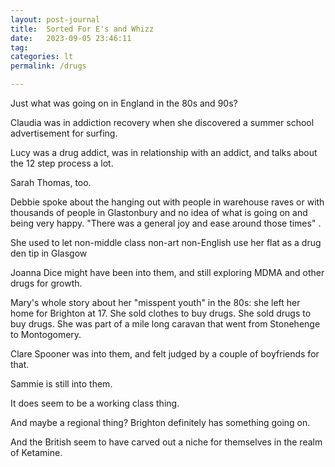 ```yaml
---
layout: post-journal
title:  Sorted For E's and Whizz
date:   2023-09-05 23:46:11
tag: 
categories: lt
permalink: /drugs

---
```


Just what was going on in England in the 80s and 90s?

Claudia was in addiction recovery when she discovered a summer school advertisement for surfing.

Lucy was a drug addict, was in relationship with an addict, and talks about the 12 step process a lot.

Sarah Thomas, too.

Debbie spoke about the hanging out with people in warehouse raves or with thousands of people in Glastonbury and no idea of what is going on and being very happy. "There was a general joy and ease around those times" .

She used to let non-middle class non-art non-English use her flat as a drug den tip in Glasgow

Joanna Dice might have been into them, and still exploring MDMA and other drugs for growth.

Mary's whole story about her "misspent youth" in the 80s: she left her home for Brighton at 17. She sold clothes to buy drugs. She sold drugs to buy drugs. She was part of a mile long caravan that went from Stonehenge to Montogomery. 

Clare Spooner was into them, and felt judged by a couple of boyfriends for that.

Sammie is still into them. 

It does seem to be a working class thing. 

And maybe a regional thing? Brighton definitely has something going on. 

And the British seem to have carved out a niche for themselves in the realm of Ketamine. 


